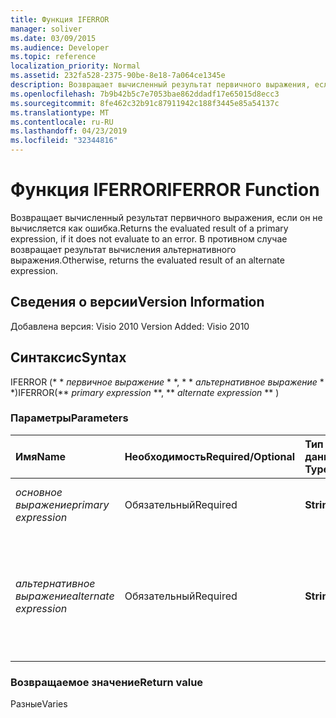 ```yaml
---
title: Функция IFERROR
manager: soliver
ms.date: 03/09/2015
ms.audience: Developer
ms.topic: reference
localization_priority: Normal
ms.assetid: 232fa528-2375-90be-8e18-7a064ce1345e
description: Возвращает вычисленный результат первичного выражения, если он не вычисляется как ошибка. В противном случае возвращает результат вычисления альтернативного выражения.
ms.openlocfilehash: 7b9b42b5c7e7053bae862ddadf17e65015d8ecc3
ms.sourcegitcommit: 8fe462c32b91c87911942c188f3445e85a54137c
ms.translationtype: MT
ms.contentlocale: ru-RU
ms.lasthandoff: 04/23/2019
ms.locfileid: "32344816"
---
```

# <a name="iferror-function"></a><span data-ttu-id="4ea65-104">Функция IFERROR</span><span class="sxs-lookup"><span data-stu-id="4ea65-104">IFERROR Function</span></span>

<span data-ttu-id="4ea65-105">Возвращает вычисленный результат первичного выражения, если он не вычисляется как ошибка.</span><span class="sxs-lookup"><span data-stu-id="4ea65-105">Returns the evaluated result of a primary expression, if it does not evaluate to an error.</span></span> <span data-ttu-id="4ea65-106">В противном случае возвращает результат вычисления альтернативного выражения.</span><span class="sxs-lookup"><span data-stu-id="4ea65-106">Otherwise, returns the evaluated result of an alternate expression.</span></span>
  
## <a name="version-information"></a><span data-ttu-id="4ea65-107">Сведения о версии</span><span class="sxs-lookup"><span data-stu-id="4ea65-107">Version Information</span></span>

<span data-ttu-id="4ea65-108">Добавлена версия: Visio 2010
</span><span class="sxs-lookup"><span data-stu-id="4ea65-108">Version Added: Visio 2010</span></span> 
  
## <a name="syntax"></a><span data-ttu-id="4ea65-109">Синтаксис</span><span class="sxs-lookup"><span data-stu-id="4ea65-109">Syntax</span></span>

<span data-ttu-id="4ea65-110">IFERROR (\* \* *первичное выражение* \* \*, \* \* *альтернативное выражение* \* \*)</span><span class="sxs-lookup"><span data-stu-id="4ea65-110">IFERROR(\*\* *primary expression* \*\*, \*\* *alternate expression* \*\* )</span></span> 
  
### <a name="parameters"></a><span data-ttu-id="4ea65-111">Параметры</span><span class="sxs-lookup"><span data-stu-id="4ea65-111">Parameters</span></span>

|<span data-ttu-id="4ea65-112">**Имя**</span><span class="sxs-lookup"><span data-stu-id="4ea65-112">**Name**</span></span>|<span data-ttu-id="4ea65-113">**Необходимость**</span><span class="sxs-lookup"><span data-stu-id="4ea65-113">**Required/Optional**</span></span>|<span data-ttu-id="4ea65-114">**Тип данных**</span><span class="sxs-lookup"><span data-stu-id="4ea65-114">**Data Type**</span></span>|<span data-ttu-id="4ea65-115">**Описание**</span><span class="sxs-lookup"><span data-stu-id="4ea65-115">**Description**</span></span>|
|:-----|:-----|:-----|:-----|
| <span data-ttu-id="4ea65-116">_основное выражение_</span><span class="sxs-lookup"><span data-stu-id="4ea65-116">_primary expression_</span></span> <br/> |<span data-ttu-id="4ea65-117">Обязательный</span><span class="sxs-lookup"><span data-stu-id="4ea65-117">Required</span></span>  <br/> |<span data-ttu-id="4ea65-118">**String**</span><span class="sxs-lookup"><span data-stu-id="4ea65-118">**String**</span></span> <br/> |<span data-ttu-id="4ea65-119">Первое вычисляемое выражение.</span><span class="sxs-lookup"><span data-stu-id="4ea65-119">The first expression to evaluate.</span></span>  <br/> |
| <span data-ttu-id="4ea65-120">_альтернативное выражение_</span><span class="sxs-lookup"><span data-stu-id="4ea65-120">_alternate expression_</span></span> <br/> |<span data-ttu-id="4ea65-121">Обязательный</span><span class="sxs-lookup"><span data-stu-id="4ea65-121">Required</span></span>  <br/> |<span data-ttu-id="4ea65-122">**String**</span><span class="sxs-lookup"><span data-stu-id="4ea65-122">**String**</span></span> <br/> |<span data-ttu-id="4ea65-123">Альтернативное выражение для оценки того, является ли основное выражение ошибкой.</span><span class="sxs-lookup"><span data-stu-id="4ea65-123">The alternate expression to evaluate if the primary expression evaluates to an error.</span></span>  <br/> |
   
### <a name="return-value"></a><span data-ttu-id="4ea65-124">Возвращаемое значение</span><span class="sxs-lookup"><span data-stu-id="4ea65-124">Return value</span></span>

<span data-ttu-id="4ea65-125">Разные</span><span class="sxs-lookup"><span data-stu-id="4ea65-125">Varies</span></span>
  

